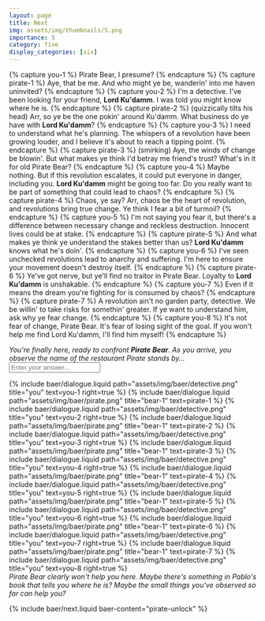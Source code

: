 ```yaml
---
layout: page
title: Next
img: assets/img/thumbnails/5.png
importance: 5
category: five
display_categories: [six]
---
```


{% capture you-1 %}
  Pirate Bear, I presume?
{% endcapture %}
{% capture pirate-1 %}
  Aye, that be me. And who might ye be, wanderin' into me haven uninvited?
{% endcapture %}
{% capture you-2 %}
  I'm a detective. I've been looking for your friend, <b>Lord Ku'damm</b>. I was told you might know where he is.
{% endcapture %}
{% capture pirate-2 %}
  (quizzically tilts his head) Arr, so ye be the one pokin' around Ku'damm. What business do ye have with <b>Lord Ku'damm</b>?
{% endcapture %}
{% capture you-3 %}
  I need to understand what he's planning. The whispers of a revolution have been growing louder, and I believe it's about to reach a tipping point.
{% endcapture %}
{% capture pirate-3 %}
  (smirking) Aye, the winds of change be blowin'. But what makes ye think I'd betray me friend's trust? What's in it for old Pirate Bear?
{% endcapture %}
{% capture you-4 %}
  Maybe nothing. But if this revolution escalates, it could put everyone in danger, including you. <b>Lord Ku'damm</b> might be going too far. Do you really want to be part of something that could lead to chaos?
{% endcapture %}
{% capture pirate-4 %}
  Chaos, ye say? Arr, chaos be the heart of revolution, and revolutions bring true change. Ye think I fear a bit of turmoil?
{% endcapture %}
{% capture you-5 %}
  I'm not saying you fear it, but there's a difference between necessary change and reckless destruction. Innocent lives could be at stake.
{% endcapture %}
{% capture pirate-5 %}
  And what makes ye think ye understand the stakes better than us? <b>Lord Ku'damm</b> knows what he's doin'.
{% endcapture %}
{% capture you-6 %}
  I've seen unchecked revolutions lead to anarchy and suffering. I'm here to ensure your movement doesn't destroy itself.
{% endcapture %}
{% capture pirate-6 %}
  Ye've got nerve, but ye'll find no traitor in Pirate Bear. Loyalty to <b>Lord Ku'damm</b> is unshakable.
{% endcapture %}
{% capture you-7 %}
  Even if it means the dream you're fighting for is consumed by chaos?
{% endcapture %}
{% capture pirate-7 %}
  A revolution ain't no garden party, detective. We be willin' to take risks for somethin' greater. If ye want to understand him, ask why ye fear change.
{% endcapture %}
{% capture you-8 %}
  It's not fear of change, Pirate Bear. It's fear of losing sight of the goal. If you won't help me find Lord Ku'damm, I'll find him myself!
{% endcapture %}

<div class="baer-dialogue-group">
  <div class="d-flex flex-column align-items-center gap-5">
    <!-- TODO: handle this text -->
    <i>You're finally here, ready to confront <b>Pirate Bear</b>. As you arrive, you observe the name of the restaurant Pirate stands by...</i>
    <form baer-key="pirate-unlock">
      <input placeholder="Enter your answer...">
    </form>
  </div>

  <div class="baer-dialogue-group" baer-content="pirate-unlock">
    {% include baer/dialogue.liquid path="assets/img/baer/detective.png" title="you" text=you-1 right=true %}
    {% include baer/dialogue.liquid path="assets/img/baer/pirate.png" title="bear-1" text=pirate-1 %}
    {% include baer/dialogue.liquid path="assets/img/baer/detective.png" title="you" text=you-2 right=true %}
    {% include baer/dialogue.liquid path="assets/img/baer/pirate.png" title="bear-1" text=pirate-2 %}
    {% include baer/dialogue.liquid path="assets/img/baer/detective.png" title="you" text=you-3 right=true %}
    {% include baer/dialogue.liquid path="assets/img/baer/pirate.png" title="bear-1" text=pirate-3 %}
    {% include baer/dialogue.liquid path="assets/img/baer/detective.png" title="you" text=you-4 right=true %}
    {% include baer/dialogue.liquid path="assets/img/baer/pirate.png" title="bear-1" text=pirate-4 %}
    {% include baer/dialogue.liquid path="assets/img/baer/detective.png" title="you" text=you-5 right=true %}
    {% include baer/dialogue.liquid path="assets/img/baer/pirate.png" title="bear-1" text=pirate-5 %}
    {% include baer/dialogue.liquid path="assets/img/baer/detective.png" title="you" text=you-6 right=true %}
    {% include baer/dialogue.liquid path="assets/img/baer/pirate.png" title="bear-1" text=pirate-6 %}
    {% include baer/dialogue.liquid path="assets/img/baer/detective.png" title="you" text=you-7 right=true %}
    {% include baer/dialogue.liquid path="assets/img/baer/pirate.png" title="bear-1" text=pirate-7 %}
    {% include baer/dialogue.liquid path="assets/img/baer/detective.png" title="you" text=you-8 right=true %}
  </div>
  <div class="centerhorizontal">
    <i>Pirate Bear clearly won't help you here.</i>
    <i>Maybe there's something in Pablo's book that tells you where he is? Maybe the small things you've observed so far can help you?</i>
  </div>
</div>

{% include baer/next.liquid baer-content="pirate-unlock" %}
